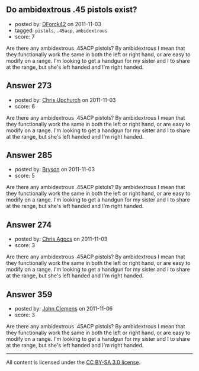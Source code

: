 ## Do ambidextrous .45 pistols exist?

- posted by: [DForck42](https://stackexchange.com/users/-1/124-dforck42) on 2011-11-03
- tagged: `pistols`, `.45acp`, `ambidextrous`
- score: 7

Are there any ambidextrous .45ACP pistols? By ambidextrous I mean that they functionally work the same in both the left or right hand, or are easy to modify on a range.  I'm looking to get a handgun for my sister and I to share at the range, but she's left handed and I'm right handed.


## Answer 273

- posted by: [Chris Upchurch](https://stackexchange.com/users/-1/79-chris-upchurch) on 2011-11-03
- score: 6

Are there any ambidextrous .45ACP pistols? By ambidextrous I mean that they functionally work the same in both the left or right hand, or are easy to modify on a range.  I'm looking to get a handgun for my sister and I to share at the range, but she's left handed and I'm right handed.


## Answer 285

- posted by: [Bryson](https://stackexchange.com/users/-1/32-bryson) on 2011-11-03
- score: 5

Are there any ambidextrous .45ACP pistols? By ambidextrous I mean that they functionally work the same in both the left or right hand, or are easy to modify on a range.  I'm looking to get a handgun for my sister and I to share at the range, but she's left handed and I'm right handed.


## Answer 274

- posted by: [Chris Agocs](https://stackexchange.com/users/-1/12-chris-agocs) on 2011-11-03
- score: 3

Are there any ambidextrous .45ACP pistols? By ambidextrous I mean that they functionally work the same in both the left or right hand, or are easy to modify on a range.  I'm looking to get a handgun for my sister and I to share at the range, but she's left handed and I'm right handed.


## Answer 359

- posted by: [John Clemens](https://stackexchange.com/users/-1/162-john-clemens) on 2011-11-06
- score: 3

Are there any ambidextrous .45ACP pistols? By ambidextrous I mean that they functionally work the same in both the left or right hand, or are easy to modify on a range.  I'm looking to get a handgun for my sister and I to share at the range, but she's left handed and I'm right handed.



---

All content is licensed under the [CC BY-SA 3.0 license](https://creativecommons.org/licenses/by-sa/3.0/).
